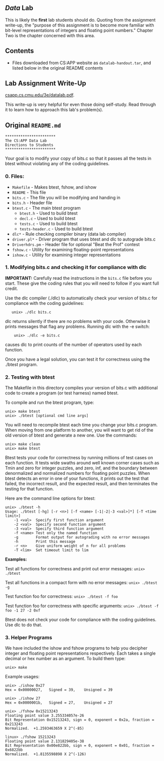 ---
---
## _Data_ Lab

This is likely the **first** lab students should do. Quoting from the assignment write-up,
the "purpose of this assignment is to become more familiar with bit-level representations of integers and floating point numbers."
Chapter Two is the chapter concerned with this area.  

## Contents

- Files downloaded from CS:APP website as `datalab-handout.tar`, and listed below in the original README contents

## Lab Assignment Write-Up

[csapp.cs.cmu.edu/3e/datalab.pdf](http://csapp.cs.cmu.edu/3e/datalab.pdf).

This write-up is very helpful for even those doing self-study. Read through it to learn how to approach this lab's problem(s).

## Original `README.md`

```
***********************
The CS:APP Data Lab
Directions to Students
***********************
```

Your goal is to modify your copy of bits.c so that it passes all the
tests in btest without violating any of the coding guidelines.


### 0. Files:

- `Makefile`	- Makes btest, fshow, and ishow
- `README`		- This file
- `bits.c`		- The file you will be modifying and handing in
- `bits.h`		- Header file
- `btest.c`		- The main btest program
    - `btest.h`	- Used to build btest
    - `decl.c`	- Used to build btest
    - `tests.c`       - Used to build btest
    - `tests-header.c` - Used to build btest
- `dlc*`		- Rule checking compiler binary (data lab compiler)	 
- `driver.pl*`	- Driver program that uses btest and dlc to autograde bits.c
- `Driverhdrs.pm`   - Header file for optional "Beat the Prof" contest
- `fshow.c`		- Utility for examining floating-point representations
- `ishow.c`		- Utility for examining integer representations

### 1. Modifying bits.c and checking it for compliance with dlc

**IMPORTANT:** Carefully read the instructions in the `bits.c` file before
you start. These give the coding rules that you will need to follow if
you want full credit.

Use the dlc compiler (./dlc) to automatically check your version of
bits.c for compliance with the coding guidelines:

       unix> ./dlc bits.c

dlc returns silently if there are no problems with your code.
Otherwise it prints messages that flag any problems.  Running dlc with
the -e switch:

    	unix> ./dlc -e bits.c  

causes dlc to print counts of the number of operators used by each function.

Once you have a legal solution, you can test it for correctness using
the ./btest program.

### 2. Testing with btest

The Makefile in this directory compiles your version of bits.c with
additional code to create a program (or test harness) named btest.

To compile and run the btest program, type:

    unix> make btest
    unix> ./btest [optional cmd line args]

You will need to recompile btest each time you change your bits.c
program. When moving from one platform to another, you will want to
get rid of the old version of btest and generate a new one.  Use the
commands:

    unix> make clean
    unix> make btest

Btest tests your code for correctness by running millions of test
cases on each function.  It tests wide swaths around well known corner
cases such as Tmin and zero for integer puzzles, and zero, inf, and
the boundary between denormalized and normalized numbers for floating
point puzzles. When btest detects an error in one of your functions,
it prints out the test that failed, the incorrect result, and the
expected result, and then terminates the testing for that function.

Here are the command line options for btest:

```
unix> ./btest -h
Usage: ./btest [-hg] [-r <n>] [-f <name> [-1|-2|-3 <val>]*] [-T <time limit>]
    -1 <val>  Specify first function argument
    -2 <val>  Specify second function argument
    -3 <val>  Specify third function argument
    -f <name> Test only the named function
    -g        Format output for autograding with no error messages
    -h        Print this message
    -r <n>    Give uniform weight of n for all problems
    -T <lim>  Set timeout limit to lim
```

**Examples:**

  Test all functions for correctness and print out error messages:
  `unix> ./btest`

  Test all functions in a compact form with no error messages:
  `unix> ./btest -g`

  Test function foo for correctness:
  `unix> ./btest -f foo`

  Test function foo for correctness with specific arguments:
  `unix> ./btest -f foo -1 27 -2 0xf`

Btest does not check your code for compliance with the coding
guidelines.  Use dlc to do that.

### 3. Helper Programs

We have included the ishow and fshow programs to help you decipher
integer and floating point representations respectively. Each takes a
single decimal or hex number as an argument. To build them type:

    unix> make

Example usages:

    unix> ./ishow 0x27
    Hex = 0x00000027,	Signed = 39,	Unsigned = 39

    unix> ./ishow 27
    Hex = 0x0000001b,	Signed = 27,	Unsigned = 27

    unix> ./fshow 0x15213243
    Floating point value 3.255334057e-26
    Bit Representation 0x15213243, sign = 0, exponent = 0x2a, fraction = 0x213243
    Normalized.  +1.2593463659 X 2^(-85)

    linux> ./fshow 15213243
    Floating point value 2.131829405e-38
    Bit Representation 0x00e822bb, sign = 0, exponent = 0x01, fraction = 0x6822bb
    Normalized.  +1.8135598898 X 2^(-126)



